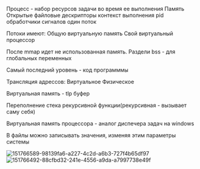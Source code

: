 Процесс - набор ресурсов задачи во время ее выполнения Память Открытые файловые дескрипторы контекст выполнения pid обработчики сигналов один поток

Потоки имеют: Общую виртуальную память Свой виртуальный процессор

После mmap идет не использованная память. Раздели bss - для глобальных переменных

Самый последний уровень - код программмы

Трансляция адрессов: Виртуальное Физическое

Виртуальная память - tlp буфер

Переполнение стека рекурсивной функции(рекурсивная - вызывает саму себя)

Виртуальная память процессора - аналог диспечера задач на windows

В файлы можно записывать значения, изменяя этим параметры системы

![151766589-98139fa6-a227-4c2d-a6b3-727f4b65df97](https://user-images.githubusercontent.com/90610084/152751754-d68e38fa-61de-477e-8c05-f8bc3bb13c75.png)
![151766492-88cfbd32-241e-4556-a9da-a7997738e49f](https://user-images.githubusercontent.com/90610084/152751755-14e9dffe-5111-4549-b349-a6a3568e471f.png)
